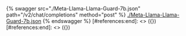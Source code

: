 [#references:start]: <> ({ "template": "openapi" })
[#references:start]: <> ({ "template": "openapi" })
{% swagger src="./Meta-Llama-Llama-Guard-7b.json" path="/v2/chat/completions" method="post" %}
[./Meta-Llama-Llama-Guard-7b.json](./Meta-Llama-Llama-Guard-7b.json)
{% endswagger %}
[#references:end]: <> ({})
[#references:end]: <> ({})